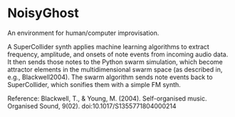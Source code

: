 NoisyGhost
==========

An environment for human/computer improvisation.

A SuperCollider synth applies machine learning algorithms to extract frequency, amplitude, and onsets of note events from incoming audio data. It then sends those notes to the Python swarm simulation, which become attractor elements in the multidimensional swarm space (as described in, e.g., Blackwell2004). The swarm algorithm sends note events back to SuperCollider, which sonifies them with a simple FM synth.

Reference:
Blackwell, T., & Young, M. (2004). Self-organised music. Organised Sound, 9(02). doi:10.1017/S1355771804000214

